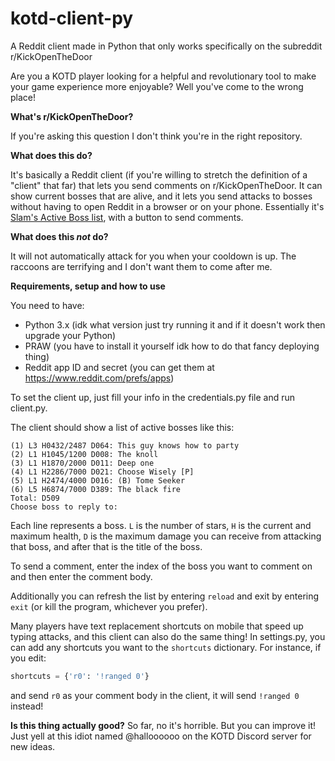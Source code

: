 # kotd-client-py
A Reddit client made in Python that only works specifically on the subreddit r/KickOpenTheDoor

Are you a KOTD player looking for a helpful and revolutionary tool to make your game experience more enjoyable? Well you've come to the wrong place!

**What's r/KickOpenTheDoor?**

If you're asking this question I don't think you're in the right repository.

**What does this do?**

It's basically a Reddit client (if you're willing to stretch the definition of a "client" that far) that lets you send comments on r/KickOpenTheDoor. It can show current bosses that are alive, and it lets you send attacks to bosses without having to open Reddit in a browser or on your phone. Essentially it's [Slam's Active Boss list](https://slampisko.github.io/active-bosses/), with a button to send comments.

**What does this *not* do?**

It will not automatically attack for you when your cooldown is up. The raccoons are terrifying and I don't want them to come after me.

**Requirements, setup and how to use**

You need to have:
- Python 3.x (idk what version just try running it and if it doesn't work then upgrade your Python)
- PRAW (you have to install it yourself idk how to do that fancy deploying thing)
- Reddit app ID and secret (you can get them at https://www.reddit.com/prefs/apps)

To set the client up, just fill your info in the credentials.py file and run client.py.

The client should show a list of active bosses like this:
```
(1) L3 H0432/2487 D064: This guy knows how to party
(2) L1 H1045/1200 D008: The knoll
(3) L1 H1870/2000 D011: Deep one
(4) L1 H2286/7000 D021: Choose Wisely [P]
(5) L1 H2474/4000 D016: (B) Tome Seeker
(6) L5 H6874/7000 D389: The black fire
Total: D509
Choose boss to reply to:
```
Each line represents a boss. `L` is the number of stars, `H` is the current and maximum health, `D` is the maximum damage you can receive from attacking that boss, and after that is the title of the boss.

To send a comment, enter the index of the boss you want to comment on and then enter the comment body.

Additionally you can refresh the list by entering `reload` and exit by entering `exit` (or kill the program, whichever you prefer).

Many players have text replacement shortcuts on mobile that speed up typing attacks, and this client can also do the same thing! In settings.py, you can add any shortcuts you want to the `shortcuts` dictionary. For instance, if you edit:
```python
shortcuts = {'r0': '!ranged 0'}
```
and send `r0` as your comment body in the client, it will send `!ranged 0` instead!

**Is this thing actually good?**
So far, no it's horrible. But you can improve it! Just yell at this idiot named @halloooooo on the KOTD Discord server for new ideas.
